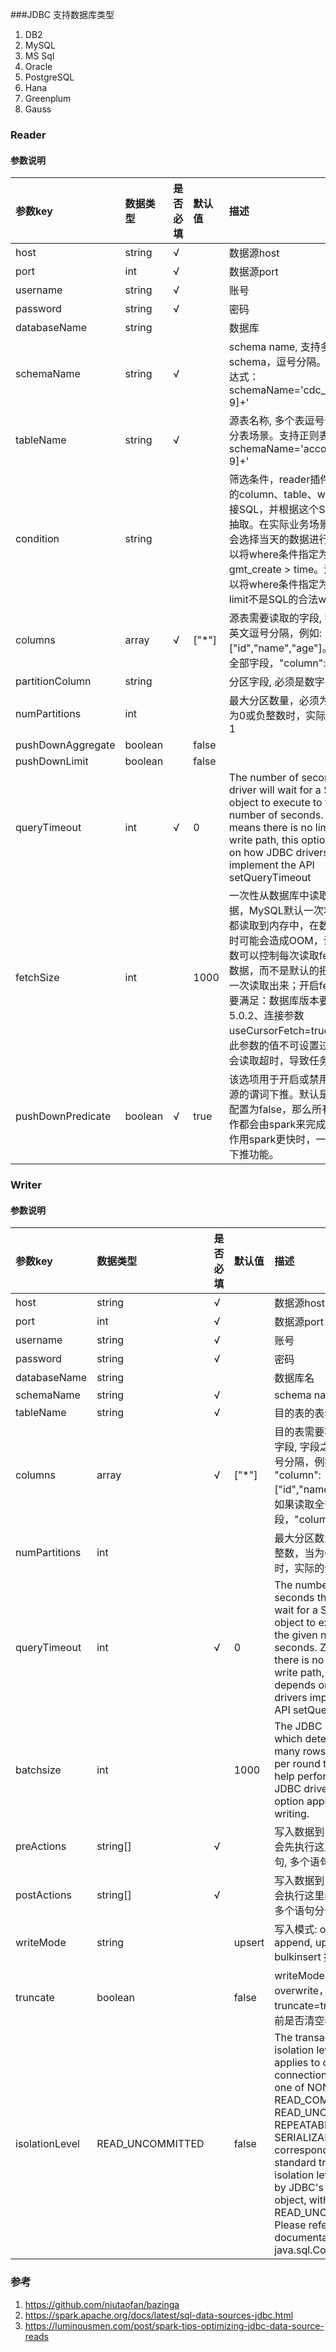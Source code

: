 ###JDBC 支持数据库类型

1. DB2
2. MySQL
3. MS Sql
4. Oracle
5. PostgreSQL
6. Hana
7. Greenplum
8. Gauss

### Reader

#### 参数说明

| 参数key             | 数据类型      | 是否必填    | 默认值   | 描述                                                                                                                                                                                                                                                                       |
|:------------------|:----------|:--------|:------|:-------------------------------------------------------------------------------------------------------------------------------------------------------------------------------------------------------------------------------------------------------------------------|
| host              | string    | √       |       | 数据源host                                                                                                                                                                                                                                                                  |
| port              | int       | √       |       | 数据源port                                                                                                                                                                                                                                                                  |
| username          | string    | √       |       | 账号                                                                                                                                                                                                                                                                       |
| password          | string    | √       |       | 密码                                                                                                                                                                                                                                                                       |
| databaseName      | string    |         |       | 数据库                                                                                                                                                                                                                                                                      |
| schemaName        | string    | √       |       | schema name, 支持多个schema，逗号分隔。支持正则表达式：schemaName='cdc_demos_[0-9]+'                                                                                                                                                                                                       |
| tableName         | string    | √       |       | 源表名称, 多个表逗号分割，适用分表场景。支持正则表达式：schemaName='account_[0-9]+'                                                                                                                                                                                                                |
| condition         | string    |         |       | 筛选条件，reader插件根据指定的column、table、where条件拼接SQL，并根据这个SQL进行数据抽取。在实际业务场景中，往往会选择当天的数据进行同步，可以将where条件指定为gmt_create > time。注意：不可以将where条件指定为limit 10，limit不是SQL的合法where子句                                                                                                         |
| columns           | array     | √       | ["*"] | 源表需要读取的字段, 字段之间用英文逗号分隔，例如: "column": ["id","name","age"]。如果读取全部字段，"column": ["*"]                                                                                                                                                                                        |
| partitionColumn   | string    |         |       | 分区字段, 必须是数字、时间类型                                                                                                                                                                                                                                                         |
| numPartitions     | int       |         |       | 最大分区数量，必须为整数，当为0或负整数时，实际的分区数为1                                                                                                                                                                                                                                           |
| pushDownAggregate | boolean   |         | false |                                                                                                                                                                                                                                                                          |
| pushDownLimit     | boolean   |         | false |                                                                                                                                                                                                                                                                          |
| queryTimeout      | int       | √       | 0     | The number of seconds the driver will wait for a Statement object to execute to the given number of seconds. Zero means there is no limit. In the write path, this option depends on how JDBC drivers implement the API setQueryTimeout                                  |
| fetchSize         | int       |         | 1000  | 一次性从数据库中读取多少条数据，MySQL默认一次将所有结果都读取到内存中，在数据量很大时可能会造成OOM，设置这个参数可以控制每次读取fetchSize条数据，而不是默认的把所有数据一次读取出来；开启fetchSize需要满足：数据库版本要高于5.0.2、连接参数useCursorFetch=true。 注意：此参数的值不可设置过大，否则会读取超时，导致任务失败。                                                                                 |
| pushDownPredicate | boolean   | √       | true  | 该选项用于开启或禁用jdbc数据源的谓词下推。默认是true。如果配置为false，那么所有的filter操作都会由spark来完成。当过滤操作用spark更快时，一般才会关闭下推功能。                                                                                                                                                                            |


### Writer

#### 参数说明

| 参数key          | 数据类型             | 是否必填   | 默认值       | 描述                                                                                                                                                                                                                                                                                                                                                    |
|:---------------|:-----------------|:-------|:----------|:------------------------------------------------------------------------------------------------------------------------------------------------------------------------------------------------------------------------------------------------------------------------------------------------------------------------------------------------------|
| host           | string           | √      |           | 数据源host                                                                                                                                                                                                                                                                                                                                               |
| port           | int              | √      |           | 数据源port                                                                                                                                                                                                                                                                                                                                               |
| username       | string           | √      |           | 账号                                                                                                                                                                                                                                                                                                                                                    |
| password       | string           | √      |           | 密码                                                                                                                                                                                                                                                                                                                                                    |
| databaseName   | string           |        |           | 数据库名                                                                                                                                                                                                                                                                                                                                                  |
| schemaName     | string           | √       |           | schema name                                                                                                                                                                                                                                                                                                                                           |
| tableName      | string           | √      |           | 目的表的表名称                                                                                                                                                                                                                                                                                                                                               |
| columns        | array            | √      | ["*"]     | 目的表需要写入数据的字段, 字段之间用英文逗号分隔，例如: "column": ["id","name","age"]。如果读取全部字段，"column": ["*"]                                                                                                                                                                                                                                                                  |
| numPartitions  | int              |        |           | 最大分区数量，必须为整数，当为0或负整数时，实际的分区数为1                                                                                                                                                                                                                                                                                                                        |
| queryTimeout   | int              | √      | 0         | The number of seconds the driver will wait for a Statement object to execute to the given number of seconds. Zero means there is no limit. In the write path, this option depends on how JDBC drivers implement the API setQueryTimeout                                                                                                               |
| batchsize      | int              |        | 1000      | The JDBC batch size, which determines how many rows to insert per round trip. This can help performance on JDBC drivers. This option applies only to writing.                                                                                                                                                                                         |
| preActions     | string[]         | √      |           | 写入数据到目的表前，会先执行这里的标准语句, 多个语句分号隔离                                                                                                                                                                                                                                                                                                                       |
| postActions    | string[]         | √      |           | 写入数据到目的表后，会执行这里的标准语句, 多个语句分号隔离                                                                                                                                                                                                                                                                                                                        |
| writeMode      | string           |        | upsert    | 写入模式: overwrite, append, upsert, bulkinsert 批量导入                                                                                                                                                                                                                                                                                                      |
| truncate       | boolean          |        | false     | writeMode等于overwrite，truncate=true, 插入之前是否清空表                                                                                                                                                                                                                                                                                                         |
| isolationLevel | READ_UNCOMMITTED |        | false     | The transaction isolation level, which applies to current connection. It can be one of NONE, READ_COMMITTED, READ_UNCOMMITTED, REPEATABLE_READ, or SERIALIZABLE, corresponding to standard transaction isolation levels defined by JDBC's Connection object, with default of READ_UNCOMMITTED. Please refer the documentation in java.sql.Connection. |

### 参考
1. https://github.com/niutaofan/bazinga
2. https://spark.apache.org/docs/latest/sql-data-sources-jdbc.html
3. https://luminousmen.com/post/spark-tips-optimizing-jdbc-data-source-reads


